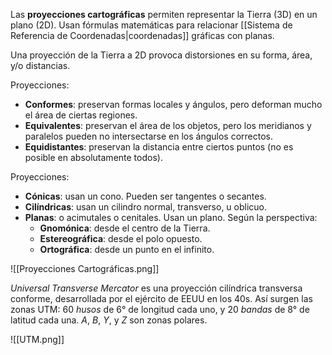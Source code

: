 Las **proyecciones cartográficas** permiten representar la Tierra (3D) en un plano (2D). Usan fórmulas matemáticas para relacionar [[Sistema de Referencia de Coordenadas|coordenadas]] gráficas con planas.

Una proyección de la Tierra a 2D provoca distorsiones en su forma, área, y/o distancias.

Proyecciones:

- **Conformes**: preservan formas locales y ángulos, pero deforman mucho el área de ciertas regiones.
- **Equivalentes**: preservan el área de los objetos, pero los meridianos y paralelos pueden no intersectarse en los ángulos correctos.
- **Equidistantes**: preservan la distancia entre ciertos puntos (no es posible en absolutamente todos).

Proyecciones:

- **Cónicas**: usan un cono. Pueden ser tangentes o secantes.
- **Cilíndricas**: usan un cilindro normal, transverso, u oblicuo.
- **Planas**: o acimutales o cenitales. Usan un plano. Según la perspectiva:
  - **Gnomónica**: desde el centro de la Tierra.
  - **Estereográfica**: desde el polo opuesto.
  - **Ortográfica**: desde un punto en el infinito.

![[Proyecciones Cartográficas.png]]

_Universal Transverse Mercator_ es una proyección cilíndrica transversa conforme, desarrollada por el ejército de EEUU en los 40s. Así surgen las zonas UTM: 60 _husos_ de 6° de longitud cada uno, y 20 _bandas_ de 8° de latitud cada una. $A$, $B$, $Y$, y $Z$ son zonas polares.

![[UTM.png]]

